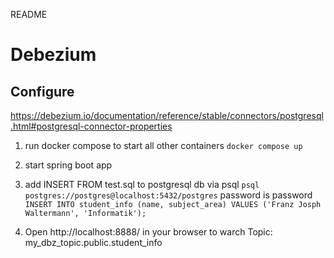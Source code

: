 README



# Debezium

## Configure
https://debezium.io/documentation/reference/stable/connectors/postgresql.html#postgresql-connector-properties


1. run docker compose to start all other containers
`docker compose up`

2. start spring boot app

3. add INSERT FROM test.sql to postgresql db via psql
`psql postgres://postgres@localhost:5432/postgres`
password is password
`INSERT INTO student_info (name, subject_area) VALUES ('Franz Josph Waltermann', 'Informatik');`

4. Open http://localhost:8888/ in your browser to warch Topic: my_dbz_topic.public.student_info
